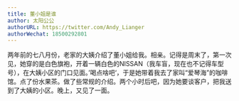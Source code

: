 ```yaml
---
title: 董小姐是谁
author: 太阳公公
authorURL: https://twitter.com/Andy_Lianger
authorWechat: 18500292801
---
```


两年前的七八月份，老家的大姨介绍了董小姐给我。相亲。记得是周末了，第一次见，她穿的是白色旗袍，开着一辆白色的NISSAN（我车盲，现在也不记得车型号），在大姨小区的门口见面。’喝点啥吧‘，于是她带着我去了家叫“爱琴海”的咖啡馆。点了份水果茶。做了些常规的介绍。两个小时后吧，因为她要谈客户，把我送到了大姨的小区。晚上，又见了一面。
